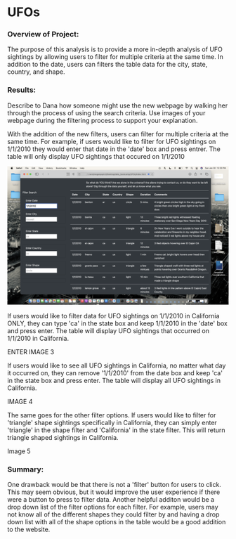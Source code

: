 # UFOs

### Overview of Project:

The purpose of this analysis is to provide a more in-depth analysis of UFO sightings by allowing users to filter for multiple criteria at the same time. In addition to the date, users can filters the table data for the city, state, country, and shape.


### Results: 

Describe to Dana how someone might use the new webpage by walking her through the process of using the search criteria. Use images of your webpage during the filtering process to support your explanation.

With the addition of the new filters, users can filter for multiple criteria at the same time. For example, if users would like to filter for UFO sightings on 1/1/2010 they would enter that date in the 'date' box and press entrer. The table will only display UFO sightings that occured on 1/1/2010

![image2](image2.png)

If users would like to filter data for UFO sightings on 1/1/2010 in California ONLY, they can type 'ca' in the state box and keep 1/1/2010 in the 'date' box and press enter. The table will display UFO sightings that occurred on 1/1/2010 in California. 

ENTER IMAGE 3

If users would like to see all UFO sightings in California, no matter what day it occurred on, they can remove '1/1/2010' from the date box and keep 'ca' in the state box and press enter. The table will display all UFO sightings in California. 

IMAGE 4

The same goes for the other filter options. If users would like to filter for 'triangle' shape sightings specifically in California, they can simply enter 'triangle' in the shape filter and 'California' in the state filter. This will return triangle shaped sightings in California. 

Image 5


### Summary: 

One drawback would be that there is not a 'filter' button for users to click. This may seem obvious, but it would improve the user experience if there were a button to press to filter data. Another helpful additon would be a drop down list of the filter options for each filter. For example, users may not know all of the different shapes they could filter by and having a drop down list with all of the shape options in the table would be a good addition to the website. 

